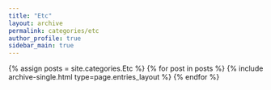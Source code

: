 ```yaml
---
title: "Etc"
layout: archive
permalink: categories/etc
author_profile: true
sidebar_main: true
---
```



{% assign posts = site.categories.Etc %}
{% for post in posts %} {% include archive-single.html type=page.entries_layout %} {% endfor %}
